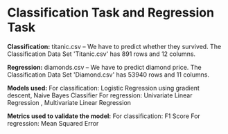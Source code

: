
<h1> Classification Task and Regression Task </h1>


**Classification:** titanic.csv – We have to predict whether they survived. 
The Classification Data Set 'Titanic.csv' has 891 rows and 12 columns. 

**Regression:** diamonds.csv – We have to predict diamond price.
The Classification Data Set 'Diamond.csv' has 53940 rows and 11 columns. 

**Models used:**
For classification: Logistic Regression using gradient descent, Naive Bayes Classifier
For regression: Univariate Linear Regression , Multivariate Linear Regression

**Metrics used to validate the model:**
For classification: F1 Score
For regression: Mean Squared Error
